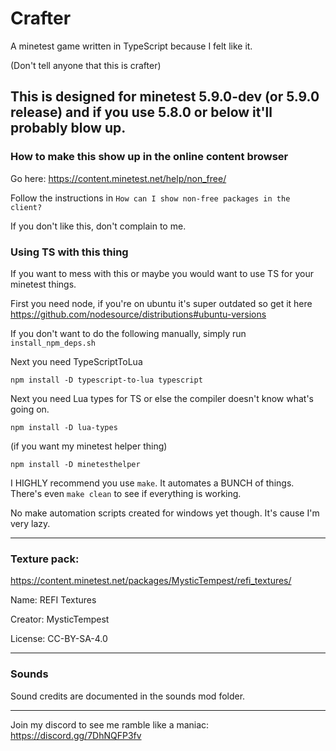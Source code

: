 # Crafter
 A minetest game written in TypeScript because I felt like it.

(Don't tell anyone that this is crafter)


This is designed for minetest 5.9.0-dev (or 5.9.0 release) and if you use 5.8.0 or below it'll probably blow up.
---

### How to make this show up in the online content browser

Go here: https://content.minetest.net/help/non_free/

Follow the instructions in ``How can I show non-free packages in the client?``

If you don't like this, don't complain to me.

### Using TS with this thing

If you want to mess with this or maybe you would want to use TS for your minetest things.
 
First you need node, if you're on ubuntu it's super outdated so get it here https://github.com/nodesource/distributions#ubuntu-versions

If you don't want to do the following manually, simply run ``install_npm_deps.sh``

Next you need TypeScriptToLua
```
npm install -D typescript-to-lua typescript
```

Next you need Lua types for TS or else the compiler doesn't know what's going on.
```
npm install -D lua-types
```

(if you want my minetest helper thing)
```
npm install -D minetesthelper 
```

I HIGHLY recommend you use ``make``. It automates a BUNCH of things. There's even ``make clean`` to see if everything is working.

No make automation scripts created for windows yet though. It's cause I'm very lazy.

---

### Texture pack:

https://content.minetest.net/packages/MysticTempest/refi_textures/

Name: REFI Textures 

Creator: MysticTempest

License: CC-BY-SA-4.0

---

### Sounds

Sound credits are documented in the sounds mod folder.

---

Join my discord to see me ramble like a maniac:
https://discord.gg/7DhNQFP3fv